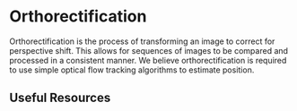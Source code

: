 # Orthorectification

Orthorectification is the process of transforming an image to correct for perspective shift. This allows for sequences of images to be compared and processed in a consistent manner. We believe orthorectification is required to use simple optical flow tracking algorithms to estimate position.

## Useful Resources

